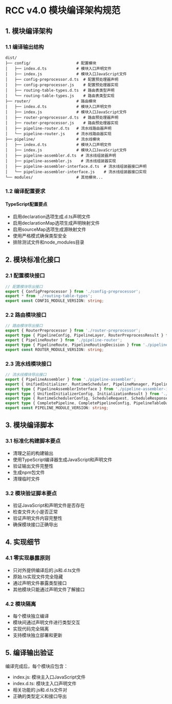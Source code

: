 # RCC v4.0 模块编译架构规范

## 1. 模块编译架构

### 1.1 编译输出结构
```
dist/
├── config/                    # 配置模块
│   ├── index.d.ts             # 模块入口声明文件
│   ├── index.js               # 模块入口JavaScript文件
│   ├── config-preprocessor.d.ts  # 配置预处理器声明
│   ├── config-preprocessor.js    # 配置预处理器实现
│   ├── routing-table-types.d.ts  # 路由表类型声明
│   └── routing-table-types.js    # 路由表类型实现
├── router/                    # 路由模块
│   ├── index.d.ts             # 模块入口声明文件
│   ├── index.js               # 模块入口JavaScript文件
│   ├── router-preprocessor.d.ts  # 路由预处理器声明
│   ├── router-preprocessor.js    # 路由预处理器实现
│   ├── pipeline-router.d.ts   # 流水线路由器声明
│   └── pipeline-router.js     # 流水线路由器实现
├── pipeline/                  # 流水线模块
│   ├── index.d.ts             # 模块入口声明文件
│   ├── index.js               # 模块入口JavaScript文件
│   ├── pipeline-assembler.d.ts  # 流水线组装器声明
│   ├── pipeline-assembler.js    # 流水线组装器实现
│   ├── pipeline-assembler-interface.d.ts  # 流水线组装器接口声明
│   └── pipeline-assembler-interface.js    # 流水线组装器接口实现
└── modules/                   # 其他模块...
```

### 1.2 编译配置要求

#### TypeScript配置要点
- 启用declaration选项生成.d.ts声明文件
- 启用declarationMap选项生成声明映射文件
- 启用sourceMap选项生成源映射文件
- 使用严格模式确保类型安全
- 排除测试文件和node_modules目录

## 2. 模块标准化接口

### 2.1 配置模块接口
```typescript
// 配置模块导出接口
export { ConfigPreprocessor } from './config-preprocessor';
export * from './routing-table-types';
export const CONFIG_MODULE_VERSION: string;
```

### 2.2 路由模块接口
```typescript
// 路由模块导出接口
export { RouterPreprocessor } from './router-preprocessor';
export type { PipelineConfig, PipelineLayer, RouterPreprocessResult } from './router-preprocessor';
export { PipelineRouter } from './pipeline-router';
export type { PipelineRoute, PipelineRoutingDecision } from './pipeline-router';
export const ROUTER_MODULE_VERSION: string;
```

### 2.3 流水线模块接口
```typescript
// 流水线模块导出接口
export { PipelineAssembler } from './pipeline-assembler';
export { UnifiedInitializer, RuntimeScheduler, PipelineManager, PipelineModule } from './index';
export type { PipelineAssemblerInterface } from './pipeline-assembler-interface';
export type { UnifiedInitializerConfig, InitializationResult } from './unified-initializer';
export type { RuntimeSchedulerConfig, ScheduleRequest, ScheduleResponse } from './runtime-scheduler';
export type { CompletePipeline, CompletePipelineConfig, PipelineTableData, PipelineTableEntry } from './pipeline-manager-types';
export const PIPELINE_MODULE_VERSION: string;
```

## 3. 模块编译脚本

### 3.1 标准化构建脚本要点
- 清理之前的构建输出
- 使用TypeScript编译器生成JavaScript和声明文件
- 验证输出文件完整性
- 生成npm包文件
- 清理临时文件

### 3.2 模块验证脚本要点
- 验证JavaScript和声明文件是否存在
- 检查文件大小是否正常
- 验证声明文件内容完整性
- 确保模块接口正确导出

## 4. 实现细节

### 4.1 零实现暴露原则
- 只对外提供编译后的.js和.d.ts文件
- 原始.ts实现文件完全隐藏
- 通过声明文件暴露类型接口
- 其他模块只能通过声明文件了解接口

### 4.2 模块隔离
- 每个模块独立编译
- 模块间通过声明文件进行类型交互
- 实现代码完全隔离
- 支持模块独立部署和更新

## 5. 编译输出验证

编译完成后，每个模块应包含：
- index.js: 模块主入口JavaScript文件
- index.d.ts: 模块主入口声明文件
- 相关功能的.js和.d.ts文件对
- 正确的类型定义和接口导出